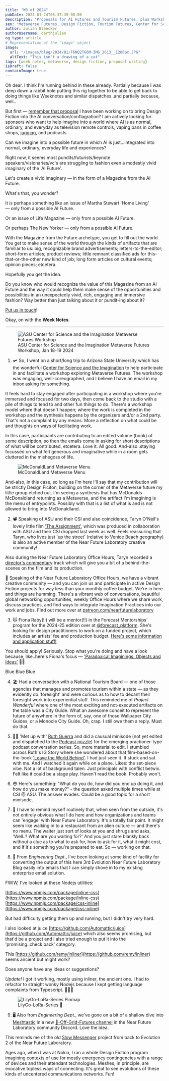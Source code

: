 ```yaml
---
title: "W3 of 2024"
pubDate: 2024-01-24T08:37:39-08:00
description: "Proposals for AI Futures and Tourism Futures, plus Workshopping Metaverse Futures, Slow Messagers, and Inlining CSS"
seo: "Metaverse Futures, Design Fiction, Tourism Futures, Center for Science and the Imagination, Workshop, AI Futures"
author: Julian Bleecker
authorUsername: darthjulian
og_type: article
# Representation of the 'image' object
image:
  url: "/images/blog/2024/01/F6NQ2TG6M-IMG_2613__1200px.JPG"
  altText: "This isn't a drawing of a cat"
tags: [week notes, metaverse, design fiction, proposal writing]
isDraft: false
containImage: true
---
```


Oh dear. I think I'm running behind in these already. Partially because I was deep down a rabbit hole putting this rig together to be able to get back to doing things like Weeknotes and similar dispatches..and partially because, well..

But first — [remember that proposal](https://docs.google.com/document/d/14iQ2oFXifVSQ-ZDIVhPXnRpFyi-DGPb7dOBb3EOK5Pc/) I have been working on to bring Design Fiction into the AI conversation/conflagration? I am actively looking for sponsors who want to help imagine into a world where AI is as normal, ordinary, and everyday as television remote controls, vaping bans in coffee shops, [jogging](/blog/when-jogging-was-futuristic/), and podcasts. 

Can we imagine into a possible future in which AI is just...integrated into normal, ordinary, everyday life and experiences?

Right now, it seems most pundits/futurists/keynote speakers/visionaries/vc's are struggling to fashion even a modestly vivid imaginary of the 'AI Future'.

Let's create a vivid imaginary — in the form of a Magazine from the AI Future.

What's that, you wonder?

It is perhaps something like an issue of Martha Stewart 'Home Living' — only from a possible AI Future.

Or an issue of Life Magazine — only from a possible AI Future.

Or perhaps The New Yorker — only from a possible AI Future.

With the Magazine from the Future archetype, you get to fill out the world. You get to make sense of the world through the kinds of artifacts that are familiar to us: big, recognizable brand advertisements; letters-to-the-editor; short-form articles; product reviews; little remnant classified ads for this-that-or-the-other new kind of job; long form articles on cultural events; opinion pieces; etcetera.

Hopefully you get the idea.

Do you know who would recognize the value of this Magazine from an AI Future and the way it could help them make sense of the opportunities and possibilities in an unexpectedly vivid, rich, engaging and immersive fashion? Way better than just talking about it or pundit-ing about it?

[Put us in touch](https://julianbleecker.com/contact)!

Okay, on with the <b>Week Notes</b>.
</div>
<hr class="mb-20 border-t border-gray-800"/>

<figure>
<img src="/images/blog/2024/01/ASU_CSI_MetaverseWorkshop__1200px.jpg" alt="ASU Center for Science and the Imagination Metaverse Futures Workshop" />
<figcaption>ASU Center for Science and the Imagination Metaverse Futures Workshop, Jan 18-19 2024</figcaption>
</figure>


1. 🛩️ So, I went on a short/long trip to Arizona State University which has the wonderful [Center for Science and the Imagination](https://csi.asu.edu/) to help participate in and facilitate a workshop exploring Metaverse Futures. The workshop was engaging, well-coreographed, and I believe I have an email in my inbox asking for something. 

It feels hard to stay engaged after participating in a workshop where you're immersed and focused for two days, then come back to the studio with a pile of things to tend to and other fun things to do. There's a workshop model where that doesn't happen; where the work is completed in the workshop and the synthesis happens by the organizers and/or a 2nd party. That's not a complaint by any means. More a reflection on what could be and thoughts on ways of facilitating work.

In this case, participants are contributing to an edited volume (book) of some description, so then the emails come in asking for short descriptions of what will be contributed, etcetera. Love it. All good. And-also..staying focussed on what felt generous and imaginative while in a room gets cluttered in the mishegoss of life.

<figure>
<img src="/images/blog/2024/01/McDonaldLand_01__Menu__1200px.jpg" alt="McDonaldLand Metaverse Menu" />
<figcaption>McDonaldLand Metaverse Menu</figcaption>
</figure>

And-also, in this case, so long as I'm here I'll say that my contribution will be strictly Design Ficiton, building on the corner of the Metaverse future my little group etched out. I'm seeing a synthesis that has McDonalds McDonaldland returning as a Metaverse, and the artifact I'm imagining is the menu of entrypoints. Possibly with that is a list of what is and is not allowed to bring into McDonaldland.


2. 📽️ Speaking of ASU and their CSI and also coincidence, Taryn O'Neil's lovely little film ['The Assignment'](https://www.youtube.com/watch?v=tSAygjVnuT4), which was produced in collaboration with ASU and their CSI dropped last week as well. Feels reassuring that Taryn, who lives just 'up the street' (relative to Venice Beach geography) is also an active member of the Near Future Laboratory creative community!

Also during the Near Future Laboratory Office Hours, Taryn recorded a [director's commentary](https://www.youtube.com/watch?v=EfJNWeOy7jg) track which will give you a bit of a behind-the-scenes on the film and its production.


<div class="ad">🍇 Speaking of the Near Future Laboratory Office Hours, we have a vibrant creative community — and you can join us and participate in active Design Fiction projects for way less than your monthly coffee budget. We're in here and things are humming. There's a vibrant web of conversations, beautiful global networking opportunities, weekly Office Hours where we share work, discuss practices, and find ways to integrate Imagination Practices into our work and jobs. Find out more over at <a href="https://patreon.com/nearfuturelaboratory">patreon.com/nearfuturelaboratory</a></div>

    
3. 🐱 Fiona Raby(!!) will be a mentor(!!) in the Forecast Mentorships' program for the 2024-25 edition over at [@forecast_platform](https://instagram.com/forecast_platform). She's looking for design practitioners to work on a funded project, which includes an artists' fee and production budget. [Here's some information and application stuff!](https://forecast-platform.com/guidelines)

You should apply! Seriously. Stop what you're doing and have a look because, like..here's  Fiona's focus — ['Paradoxical Imaginings: Objects and Ideas'](https://forecast-platform.com/mentor/fiona-raby) 🌈🦄

Blue Blue Blue

4. 🏖️ Had a conversation with a National Tourism Board — one of those agencies that manages and promotes tourism within a state — as they evidently do 'foresight' and were curious as to how to decant their foresight work into experiential stuff. This reminded me of _Project Wanderful_ where one of the most exciting and not-executed artifacts on the table was a City Guide. What an awesome conceit to represent the future of anywhere in the form of, say, one of those Wallpaper City Guides, or a Monocle City Guide. Oh, crap. I still owe them a reply. Must do that.

4. 🖖🏽 'Met up with' [Ruth Guerra](https://instagram.com/ridguerra) and did a causual minisode (not yet edited and dispatched to the [Podcast nozzle](https://podcasts.apple.com/us/podcast/near-future-laboratory-podcast/id1546452193)) for the emerging practioner-type podcast conversation series. So, more material to edit. I stumbled across Ruth's IG Story where she wondered about that film-based-on-the-book ['Leave the World Behind'](https://www.imdb.com/title/tt12747748/). I had just seen it. It stuck and sat with me. And I watched it again while on a plane. Likes: the set-piece vibe. Not a lot of background talen. Just principals with conflict betwix. Felt like it could be a stage play. Haven't read the book. Probably won't.

5. 😳 Here's something: "What do you do, how did you end up doing it, and how do you make money?" - the question asked multiple times while at CSI @ ASU. The answer evades. Could be a good topic for a short minisode.
6. 🥩 I have to remind myself routinely that, when seen from the outside, it's not entirely obvious what I do here and how organizations and teams can 'engage' with Near Future Laboratory. It's a totally fair point. It might seem like walking in to a restaurant from an alien culture — and there's no menu. The waiter just sort of looks at you and shrugs and asks, 'Well..? What are you waiting for?' And you just stare blankly back without a clue as to what to ask for, how to ask for it, what it might cost, and if it's something you're prepared to eat. So — working on that.

7. 🔌 From <em>Engineering Dept.</em>, I've been looking at some kind of facility for converting the output of this here 3rd Evolution Near Future Laboratory Blog easily into emails that I can simply shove in to my existing enterprise email solution.

<div style="margin-bottom: 0rem;">FWIW, I've looked at these Nodejs utilities:

[https://www.npmjs.com/package/inline-css](https://www.npmjs.com/package/inline-css)<br/>
[https://www.npmjs.com/package/css-inline](https://www.npmjs.com/package/css-inline)
</div>
But had difficulty getting them up and running, but I didn't try very hard.

I also looked at juice [https://github.com/Automattic/juice](https://github.com/Automattic/juice) which also seems promising, but that'd be a project and I also tried enough to put it into the 'promising..check back' category.

This [https://github.com/remy/inliner](https://github.com/remy/inliner) seems ancient but might work?

Does anyone have any ideas or suggestions?

<em>Update!</em> I got it working, mostly using inliner, the ancient one. I had to refactor to straight wonky Nodejs because I kept getting language complaints from Typescript. 🤷🏽‍♂️

<figure>
<img src="/images/blog/2024/01/t-beam_v1.1_pinmap.jpg" alt="LilyGo-LoRa-Series Pinmap" />
<figcaption>LilyGo-LoRa-Series 🫣</figcaption>
</figure>

9. 🖥️ Also from <em>Engineering Dept.</em>, we've gone on a bit of a shallow dive into [Meshtastic](https://meshtastic.org/) in a new [📵-Off-Grid-Futures channel](https://discord.com/channels/724979694667169862/1192907686392643584) in the Near Future Laboratory community Discord. Love the idea. 

This reminds me of the old [Slow Messenger](https://blog.nearfuturelaboratory.com/category/slow-messenger/) project from back to Evolution 2 of the Near Future Laboratory.

Ages ago, when I was at Nokia, I ran a whole Design Fiction program imagining contexts of use for mostly emergency contingencies with a range of devices and their attendant technologies. Meshes, in principle, are evocative topless ways of connecting. It's great to see evolutions of these kinds of uncentered communications networks. Fun!